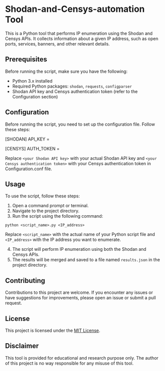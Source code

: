 # Shodan-and-Censys-automation Tool

This is a Python tool that performs IP enumeration using the Shodan and Censys APIs. It collects information about a given IP address, such as open ports, services, banners, and other relevant details.

## Prerequisites

Before running the script, make sure you have the following:

- Python 3.x installed
- Required Python packages: `shodan`, `requests`, `configparser`
- Shodan API key and Censys authentication token (refer to the Configuration section)

## Configuration

Before running the script, you need to set up the configuration file. Follow these steps:

[SHODAN]
API_KEY = <your Shodan API key>

[CENSYS]
AUTH_TOKEN = <your Censys authentication token>


Replace `<your Shodan API key>` with your actual Shodan API key and `<your Censys authentication token>` with your Censys authentication token in Configuration.conf file.

## Usage

To use the script, follow these steps:

1. Open a command prompt or terminal.
2. Navigate to the project directory.
3. Run the script using the following command:

```shell
python <script_name>.py <IP_address>
```

Replace `<script_name>` with the actual name of your Python script file and `<IP_address>` with the IP address you want to enumerate.

4. The script will perform IP enumeration using both the Shodan and Censys APIs.
5. The results will be merged and saved to a file named `results.json` in the project directory.

## Contributing

Contributions to this project are welcome. If you encounter any issues or have suggestions for improvements, please open an issue or submit a pull request.

## License

This project is licensed under the [MIT License](LICENSE).

## Disclaimer
This tool is provided for educational and research purpose only. The author of this project is no way responsible for any misuse of this tool.
